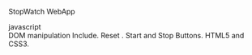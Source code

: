 StopWatch WebApp  


javascript  
DOM manipulation
Include. Reset . Start and Stop Buttons.  HTML5 and CSS3. 

